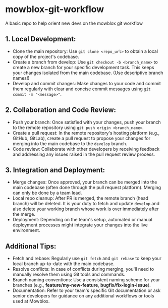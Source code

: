 # mowblox-git-workflow
A basic repo to help orient new devs on the mowblox git workflow

## 1. Local Development:

* Clone the main repository: Use `git clone <repo_url>` to obtain a local copy of the project's codebase.
* Create a branch from develop: Use `git checkout -b <branch_name>` to create a new branch for your specific development task. This keeps your changes isolated from the main codebase. (Use descriptive branch names!)
* Develop and commit changes: Make changes to your code and commit them regularly with clear and concise commit messages using `git commit -m "<message>"`.

## 2. Collaboration and Code Review:

* Push your branch: Once satisfied with your changes, push your branch to the remote repository using `git push origin <branch_name>`.
* Create a pull request: In the remote repository's hosting platform (e.g., GitHub, GitLab), create a pull request to propose your changes for merging into the main codebase to the `develop` branch.
* Code review: Collaborate with other developers by receiving feedback and addressing any issues raised in the pull request review process.

## 3. Integration and Deployment:

* Merge changes: Once approved, your branch can be merged into the main codebase (often done through the pull request platform). Merging can only be done by a team lead.
* Local repo cleanup: After PR is merged, the remote branch (head branch) will be deleted. It is your duty to fetch and update `develop` and also delete your working branch whose work is over immediately after the merge.
* Deployment: Depending on the team's setup, automated or manual deployment processes might integrate your changes into the live environment.

## Additional Tips:

* Fetch and rebase: Regularly use `git fetch` and `git rebase` to keep your local branch up-to-date with the main codebase.
* Resolve conflicts: In case of conflicts during merging, you'll need to manually resolve them using Git tools and commands.
* Branch naming conventions: Use a consistent naming scheme for your branches (e.g., **feature/my-new-feature**, **bugfix/fix-login-issue**).
* Documentation: Refer to your team's specific Git documentation or ask senior developers for guidance on any additional workflows or tools used at Mowblox.